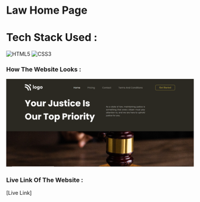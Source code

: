 # Law Home Page


# Tech Stack Used :

![HTML5](https://img.shields.io/badge/html5-%23E34F26.svg?style=for-the-badge&logo=html5&logoColor=white)
![CSS3](https://img.shields.io/badge/css3-%231572B6.svg?style=for-the-badge&logo=css3&logoColor=white)


### How The Website Looks :
![Website Image](./assets/webimage.png)


### Live Link Of The Website :
[Live Link]